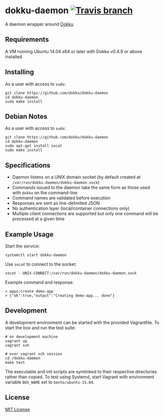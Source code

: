 # dokku-daemon [![Travis branch](https://img.shields.io/travis/dokku/dokku-daemon/master.svg?style=flat-square)](https://travis-ci.org/dokku/dokku-daemon)

A daemon wrapper around [Dokku](https://github.com/dokku/dokku)

## Requirements

A VM running Ubuntu 14.04 x64 or later with Dokku v0.4.9 or above installed

## Installing

As a user with access to `sudo`:

    git clone https://github.com/dokku/dokku-daemon
    cd dokku-daemon
    sudo make install

## Debian Notes

As a user with access to `sudo`:

    git clone https://github.com/dokku/dokku-daemon
    cd dokku-daemon
    sudo apt-get install socat
    sudo make install

## Specifications

* Daemon listens on a UNIX domain socket (by default created at `/var/run/dokku-daemon/dokku-daemon.sock`)
* Commands issued to the daemon take the same form as those used with `dokku` on the command-line
* Command names are validated before execution
* Responses are sent as line-delimited JSON
* No authentication layer (local/container connections only)
* Multiple client connections are supported but only one command will be processed at a given time

## Example Usage

Start the service:

    systemctl start dokku-daemon

Use `socat` to connect to the socket:

    socat - UNIX-CONNECT:/var/run/dokku-daemon/dokku-daemon.sock

Example command and response:    

    < apps:create demo-app
    > {"ok":true,"output":"Creating demo-app... done"}
    

## Development

A development environment can be started with the provided Vagrantfile. To start the box and run the test suite:

    # on development machine
    vagrant up
    vagrant ssh

    # over vagrant ssh session
    cd /dokku-daemon
    make test

The executable and init scripts are symlinked to their respective directories rather than copied. To test using Systemd, start Vagrant with environment variable `BOX_NAME` set to `bento/ubuntu-15.04`.

## License

[MIT License](LICENSE.txt)
